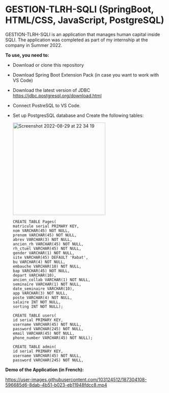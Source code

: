 # GESTION-TLRH-SQLI (SpringBoot, HTML/CSS, JavaScript, PostgreSQL)

GESTION-TLRH-SQLI is an application that manages human capital inside SQLI. The application was completed as part of my internship at the company in Summer 2022.

**To use, you need to:**

- Download or clone this repository
- Download Spring Boot Extension Pack (in case you want to work with VS Code)
- Download the latest version of JDBC https://jdbc.postgresql.org/download.html
- Connect PostreSQL to VS Code. 

- Set up PostgresSQL database and Create the following tables:

  <img width="290" alt="Screenshot 2022-08-29 at 22 34 19" src="https://user-images.githubusercontent.com/103124512/187303286-42b1a607-ab30-42db-a6c5-bf2565e72db1.png">
  
  ```
  CREATE TABLE Pages(
  matricule serial PRIMARY KEY,
  nom VARCHAR(45) NOT NULL,
  prenom VARCHAR(45) NOT NULL,
  abrev VARCHAR(3) NOT NULL,
  ancien_rh VARCHAR(45) NOT NULL,
  rh_ctuel VARCHAR(45) NOT NULL,
  gender VARCHAR(1) NOT NULL,
  site VARCHAR(45) DEFAULT 'Rabat',
  bu VARCHAR(4) NOT NULL,
  embauche VARCHAR(10) NOT NULL,
  bap VARCHAR(45) NOT NULL,
  depart VARCHAR(10),
  ancien_collab VARCHAR(1) NOT NULL,
  seminaire VARCHAR(1) NOT NULL,
  date_seminaire VARCHAR(10),
  app VARCHAR(3) NOT NULL,
  poste VARCHAR(4) NOT NULL,
  salaire INT NOT NULL,
  sorting INT NOT NULL);
  ```
  
  ```
  CREATE TABLE users(
  id serial PRIMARY KEY,
  username VARCHAR(45) NOT NULL,
  password VARCHAR(245) NOT NULL,
  email VARCHAR(45) NOT NULL,
  phone_number VARCHAR(45) NOT NULL);
  ```
  
  ```
  CREATE TABLE admin(
  id serial PRIMARY KEY,
  username VARCHAR(45) NOT NULL,
  password VARCHAR(245) NOT NULL,
  ```

**Demo of the Application (in French):**

https://user-images.githubusercontent.com/103124512/187304108-596685d6-8dab-4b51-b023-eb11948fdcc8.mp4
